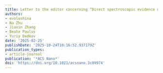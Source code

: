 ```yaml
---
title: Letter to the editor concerning “Direct spectroscopic evidence of magnetic proximity effect in MoS2 monolayer on graphene/Co”
authors:
- evoloshina
- Na Zhu
- Jiaxin Zhang
- Beate Paulus
- Yuriy Dedkov
date: '2025-02-25'
publishDate: '2025-10-24T10:16:52.937179Z'
publication_types:
- article-journal
publication: '*ACS Nano*'
doi: 'https://doi.org/10.1021/acsnano.3c09974'
---
```

